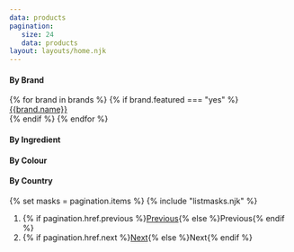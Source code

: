 ```yaml
---
data: products
pagination: 
   size: 24
   data: products
layout: layouts/home.njk
---
```


<div class="row">
   <div class="col-md-3">

<h4 class="neutron">By Brand</h4>
<div class="row">
{% for brand in brands %}
{% if brand.featured === "yes" %}
<div class="col-sm-6 product__set">
<a href="/sheet-masks/{{brand.name|slug|replace("'","%27")}}/" class="btn btn">
{{brand.name}}
</a>
</div>
{% endif   %}
{% endfor %}
<h4 class="neutron">By Ingredient</h4>
<h4 class="neutron">By Colour</h4>
<h4 class="neutron">By Country</h4>
</div>

   </div>

   <div class="col-md-9">
   {% set masks = pagination.items %}
{% include "listmasks.njk" %}

 <ol>
    <li>{% if pagination.href.previous %}<a href="{{ pagination.href.previous }}">Previous</a>{% else %}Previous{% endif %}</li>
    <li>{% if pagination.href.next %}<a href="{{ pagination.href.next }}">Next</a>{% else %}Next{% endif %}</li>
  </ol>


   </div>
</div>